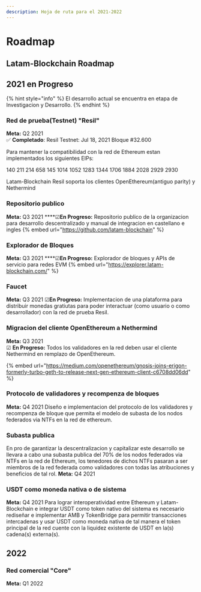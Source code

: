 ```yaml
---
description: Hoja de ruta para el 2021-2022
---
```


# Roadmap

## **Latam-Blockchain Roadmap**

## **2021 en Progreso**

{% hint style="info" %}
El desarrollo actual se encuentra en etapa de Investigacion y Desarrollo.
{% endhint %}

### **Red de prueba(Testnet) "Resil"**

**Meta:** Q2 2021  
 ✅ **Completado**: Resil Testnet: Jul 18, 2021 Bloque \#32.600

Para mantener la compatibilidad con la red de Ethereum estan implementados los siguientes EIPs:

140 211 214 658 145 1014 1052 1283 1344 1706 1884 2028 2929 2930

Latam-Blockchain Resil soporta los clientes OpenEthereum(antiguo parity) y Nethermind

### **Repositorio publico**

**Meta:** Q3 2021
****☑**En Progreso:** Repositorio publico de la organizacion para desarrollo descentralizado y manual de integracion en castellano e ingles
{% embed url="https://github.com/latam-blockchain" %}

### **Explorador de Bloques**

**Meta:** Q3 2021
 ****☑**En Progreso:** Explorador de bloques y APIs de servicio para redes EVM
{% embed url="https://explorer.latam-blockchain.com/" %}

### **Faucet**

 **Meta:** Q3 2021
☑**En Progreso:** Implementacion de una plataforma para distribuir monedas gratiutas para poder interactuar (como usuario o como desarrollador) con la red de prueba Resil.

### **Migracion del cliente OpenEthereum a Nethermind**

 **Meta:** Q3 2021  
☑ **En Progreso:** Todos los validadores en la red deben usar el cliente Nethermind en remplazo de OpenEthereum. 

{% embed url="https://medium.com/openethereum/gnosis-joins-erigon-formerly-turbo-geth-to-release-next-gen-ethereum-client-c6708dd06dd" %}

### **Protocolo de validadores y recompenza de bloques**

**Meta:** Q4 2021
Diseño e implementacion del protocolo de los validadores y recompenza de bloque que permita el modelo de subasta de los nodos federados via NTFs en la red de ethereum.


### **Subasta publica**

En pro de garantizar la descentralizacion y capitalizar este desarrollo se llevara a cabo una subasta publica del 70% de los nodos federados via NTFs en la red de Ethereum, los tenedores de dichos NTFs pasaran a ser miembros de la red federada como validadores con todas las atribuciones y beneficios de tal rol. 
**Meta:** Q4 2021


### **USDT como moneda nativa o de sistema**

**Meta:** Q4 2021
Para lograr interoperatividad entre Ethereum y Latam-Blockchain e integrar USDT como token nativo del sistema es necesario rediseñar e implementar AMB y TokenBridge para permitir transacciones intercadenas y usar USDT como moneda nativa de tal manera el token principal de la red cuente con la liquidez existente de USDT en la(s) cadena(s) externa(s).

## **2022**

### **Red comercial "Core"**

**Meta:** Q1 2022  


